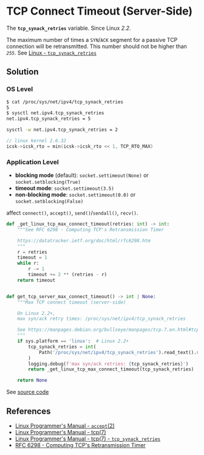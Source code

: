 # TCP Connect Timeout (Server-Side)

The **`tcp_synack_retries`** variable. Since Linux *2.2*.

The maximum number of times a `SYN`/`ACK` segment for a passive TCP connection will be retransmitted.
This number should not be higher than *`255`*.
See [Linux - `tcp_synack_retries`](https://manpages.debian.org/bullseye/manpages/tcp.7.en.html#tcp_synack_retries)

## Solution

### OS Level

```bash
$ cat /proc/sys/net/ipv4/tcp_synack_retries
5
$ sysctl net.ipv4.tcp_synack_retries
net.ipv4.tcp_synack_retries = 5

sysctl -w net.ipv4.tcp_synack_retries = 2
```

```c
// linux kernel 2.6.32
icsk->icsk_rto = min(icsk->icsk_rto << 1, TCP_RTO_MAX)
```

### Application Level

- **blocking mode** (default): `socket.settimeout(None)` or `socket.setblocking(True)`
- **timeout mode**: `socket.settimeout(3.5)`
- **non-blocking mode**: `socket.settimeout(0.0)` or `socket.setblocking(False)`

affect `connect()`, `accept()`, `send()`/`sendall()`, `recv()`.

```python
def _get_linux_tcp_max_connect_timeout(retries: int) -> int:
    """See RFC 6298 - Computing TCP's Retransmission Timer

    https://datatracker.ietf.org/doc/html/rfc6298.htm
    """
    r = retries
    timeout = 1
    while r:
        r -= 1
        timeout += 2 ** (retries - r)
    return timeout


def get_tcp_server_max_connect_timeout() -> int | None:
    """Max TCP connect timeout (server-side)

    On Linux 2.2+,
    max syn/ack retry times: /proc/sys/net/ipv4/tcp_synack_retries

    See https://manpages.debian.org/bullseye/manpages/tcp.7.en.html#tcp_synack_retries
    """
    if sys.platform == 'linux':  # Linux 2.2+
        tcp_synack_retries = int(
            Path('/proc/sys/net/ipv4/tcp_synack_retries').read_text().strip()
        )
        logging.debug(f'max syn/ack retries: {tcp_synack_retries}')
        return _get_linux_tcp_max_connect_timeout(tcp_synack_retries)

    return None
```

See [source code](https://github.com/leven-cn/python-cookbook/blob/main/examples/core/net.py)

## References

<!-- markdownlint-disable line-length -->

- [Linux Programmer's Manual - `accept`(2)](https://manpages.debian.org/bullseye/manpages-dev/accept.2.en.html)
- [Linux Programmer's Manual - tcp(7)](https://manpages.debian.org/bullseye/manpages/tcp.7.en.html)
- [Linux Programmer's Manual - tcp(7) - `tcp_synack_retries`](https://manpages.debian.org/bullseye/manpages/tcp.7.en.html#tcp_synack_retries)
- [RFC 6298 - Computing TCP's Retransmission Timer](https://datatracker.ietf.org/doc/html/rfc6298.html)

<!-- markdownlint-enable line-length -->

